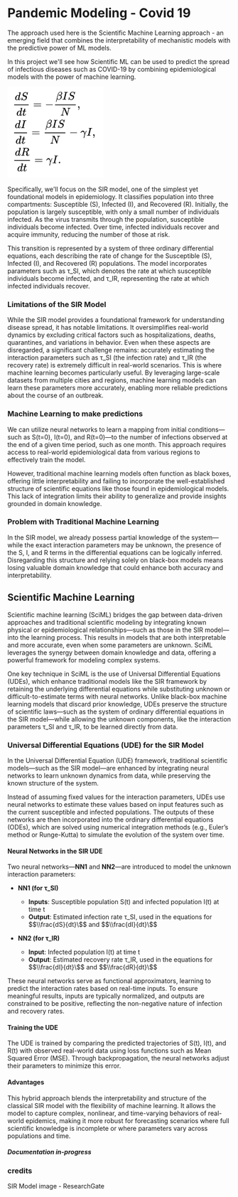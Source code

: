 # Pandemic Modeling - Covid 19

The approach used here is the Scientific Machine Learning approach - an emerging field that combines the interpretability of mechanistic models with the predictive power of ML models.

In this project we'll see how Scientific ML can be used to predict the spread of infectious diseases such as COVID-19 by combining epidemiological models with the power of machine learning. 

<img src="./assets/image.png">

Specifically, we'll focus on the SIR model, one of the simplest yet foundational models in epidemiology. It classifies population into three compartments: Susceptible (S), Infected (I), and Recovered (R). Initially, the population is largely susceptible, with only a small number of individuals infected. As the virus transmits through the population, susceptible individuals become infected. Over time, infected individuals recover and acquire immunity, reducing the number of those at risk.

This transition is represented by a system of three ordinary differential equations, each describing the rate of change for the Susceptible (S), Infected (I), and Recovered (R) populations. The model incorporates parameters such as τ_SI, which denotes the rate at which susceptible individuals become infected, and τ_IR, representing the rate at which infected individuals recover.

### Limitations of the SIR Model

While the SIR model provides a foundational framework for understanding disease spread, it has notable limitations. It oversimplifies real-world dynamics by excluding critical factors such as hospitalizations, deaths, quarantines, and variations in behavior. Even when these aspects are disregarded, a significant challenge remains: accurately estimating the interaction parameters such as τ_SI (the infection rate) and τ_IR (the recovery rate) is extremely difficult in real-world scenarios. This is where machine learning becomes particularly useful. By leveraging large-scale datasets from multiple cities and regions, machine learning models can learn these parameters more accurately, enabling more reliable predictions about the course of an outbreak.

### Machine Learning to make predictions

We can utilize neural networks to learn a mapping from initial conditions—such as S(t=0), I(t=0), and R(t=0)—to the number of infections observed at the end of a given time period, such as one month. This approach requires access to real-world epidemiological data from various regions to effectively train the model.

However, traditional machine learning models often function as black boxes, offering little interpretability and failing to incorporate the well-established structure of scientific equations like those found in epidemiological models. This lack of integration limits their ability to generalize and provide insights grounded in domain knowledge.

### Problem with Traditional Machine Learning

In the SIR model, we already possess partial knowledge of the system—while the exact interaction parameters may be unknown, the presence of the S, I, and R terms in the differential equations can be logically inferred. Disregarding this structure and relying solely on black-box models means losing valuable domain knowledge that could enhance both accuracy and interpretability.

## Scientific Machine Learning

Scientific machine learning (SciML) bridges the gap between data-driven approaches and traditional scientific modeling by integrating known physical or epidemiological relationships—such as those in the SIR model—into the learning process. This results in models that are both interpretable and more accurate, even when some parameters are unknown. SciML leverages the synergy between domain knowledge and data, offering a powerful framework for modeling complex systems.

One key technique in SciML is the use of Universal Differential Equations (UDEs), which enhance traditional models like the SIR framework by retaining the underlying differential equations while substituting unknown or difficult-to-estimate terms with neural networks. Unlike black-box machine learning models that discard prior knowledge, UDEs preserve the structure of scientific laws—such as the system of ordinary differential equations in the SIR model—while allowing the unknown components, like the interaction parameters τ_SI and τ_IR, to be learned directly from data.


### **Universal Differential Equations (UDE) for the SIR Model**

In the Universal Differential Equation (UDE) framework, traditional scientific models—such as the SIR model—are enhanced by integrating neural networks to learn unknown dynamics from data, while preserving the known structure of the system.

Instead of assuming fixed values for the interaction parameters, UDEs use neural networks to estimate these values based on input features such as the current susceptible and infected populations. The outputs of these networks are then incorporated into the ordinary differential equations (ODEs), which are solved using numerical integration methods (e.g., Euler’s method or Runge-Kutta) to simulate the evolution of the system over time.

#### **Neural Networks in the SIR UDE**

Two neural networks—**NN1** and **NN2**—are introduced to model the unknown interaction parameters:

- **NN1 (for τ_SI)**  
  - **Inputs**: Susceptible population S(t) and infected population I(t) at time t
  - **Output**: Estimated infection rate τ_SI, used in the equations for $$\\frac{dS}{dt}\$$ and $$\\frac{dI}{dt}\$$

- **NN2 (for τ_IR)**  
  - **Input**: Infected population I(t) at time t
  - **Output**: Estimated recovery rate τ_IR, used in the equations for $$\\frac{dI}{dt}\$$ and $$\\frac{dR}{dt}\$$

These neural networks serve as functional approximators, learning to predict the interaction rates based on real-time inputs. To ensure meaningful results, inputs are typically normalized, and outputs are constrained to be positive, reflecting the non-negative nature of infection and recovery rates.

#### **Training the UDE**

The UDE is trained by comparing the predicted trajectories of S(t), I(t), and R(t) with observed real-world data using loss functions such as Mean Squared Error (MSE). Through backpropagation, the neural networks adjust their parameters to minimize this error.

#### **Advantages**

This hybrid approach blends the interpretability and structure of the classical SIR model with the flexibility of machine learning. It allows the model to capture complex, nonlinear, and time-varying behaviors of real-world epidemics, making it more robust for forecasting scenarios where full scientific knowledge is incomplete or where parameters vary across populations and time.

##### Documentation in-progress

### credits
SIR Model image - ResearchGate
